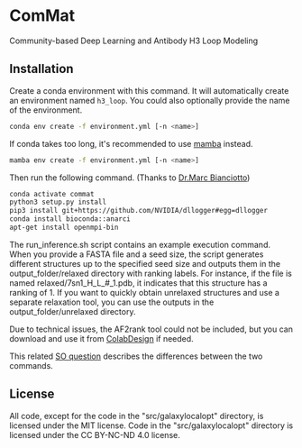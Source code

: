 # ComMat
Community-based Deep Learning and Antibody H3 Loop Modeling

## Installation

Create a conda environment with this command. It will automatically create an
environment named `h3_loop`. You could also optionally provide the name of
the environment.

```bash
conda env create -f environment.yml [-n <name>]
```
If conda takes too long, it's recommended to use [mamba](https://github.com/conda-forge/miniforge) instead.

```bash
mamba env create -f environment.yml [-n <name>]
```

Then run the following command. (Thanks to [Dr.Marc Bianciotto](https://github.com/marcbianciotto))

```bash
conda activate commat
python3 setup.py install
pip3 install git+https://github.com/NVIDIA/dllogger#egg=dllogger
conda install bioconda::anarci
apt-get install openmpi-bin
```

The run_inference.sh script contains an example execution command. 
When you provide a FASTA file and a seed size, the script generates different structures up to the specified seed size and outputs them in the output_folder/relaxed directory with ranking labels. For instance, if the file is named relaxed/7sn1_H_L_#_1.pdb, it indicates that this structure has a ranking of 1. If you want to quickly obtain unrelaxed structures and use a separate relaxation tool, you can use the outputs in the output_folder/unrelaxed directory.

Due to technical issues, the AF2rank tool could not be included, but you can download and use it from [ColabDesign](https://github.com/sokrypton/ColabDesign) if needed.

This related
[SO question](https://stackoverflow.com/questions/35064426/when-would-the-e-editable-option-be-useful-with-pip-install)
describes the differences between the two commands.

## License
All code, except for the code in the "src/galaxylocalopt" directory, is licensed under the MIT license. Code in the "src/galaxylocalopt" directory is licensed under the CC BY-NC-ND 4.0 license.

